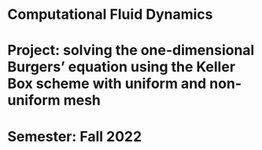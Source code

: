 # Computational Fluid Dynamics 
# Project: solving the one-dimensional Burgers’ equation using the Keller Box scheme with uniform and non-uniform mesh
# Semester: Fall 2022
